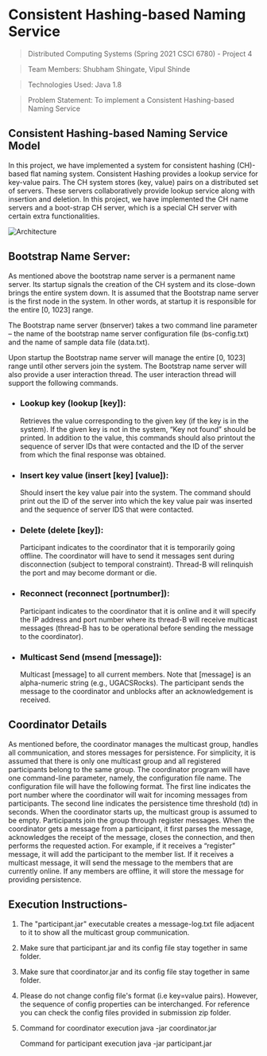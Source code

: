 # Consistent Hashing-based Naming Service

> Distributed Computing Systems (Spring 2021 CSCI 6780) - Project 4

> Team Members: Shubham Shingate, Vipul Shinde

> Technologies Used: Java 1.8

> Problem Statement: To implement a Consistent Hashing-based Naming Service


## Consistent Hashing-based Naming Service Model 
In this project, we have implemented a system for consistent hashing (CH)-based flat naming system. Consistent Hashing provides a lookup service for key-value pairs. The CH system stores (key, value) pairs on a distributed set of servers.
These servers collaboratively provide lookup service along with insertion and deletion. In this project, we have implemented the CH name servers and a boot-strap CH server, which is a special CH server with certain extra functionalities.

![Architecture](Persistent_and_Asynchronous_Multicast_System_Architecture.png)

## Bootstrap Name Server:
As mentioned above the bootstrap name server is a permanent name server. Its startup signals
the creation of the CH system and its close-down brings the entire system down. It is assumed
that the Bootstrap name server is the first node in the system. In other words, at startup it is
responsible for the entire [0, 1023] range.

The Bootstrap name server (bnserver) takes a two command line parameter – the name of
the bootstrap name server configuration file (bs-config.txt) and the name of sample data file (data.txt). 

Upon startup the Bootstrap name server will manage the entire [0, 1023] range until other
servers join the system. The Bootstrap name server will also provide a user interaction thread.
The user interaction thread will support the following commands.

- ### Lookup key (lookup [key]): 
  Retrieves the value corresponding to the given key (if the key is in the system). If the given key is not in the system, “Key not found” should be printed.
  In addition to the value, this commands should also printout the sequence of server IDs that were contacted
  and the ID of the server from which the final response was obtained.
  
- ### Insert key value (insert [key] [value]): 
  Should insert the key value pair into the system. The command should print out the ID of the server into which the key value pair was inserted and the sequence of server IDS that were contacted.
  
- ### Delete (delete [key]):
  Participant indicates to the coordinator that it is temporarily going offline. The coordinator will have to send it messages sent during disconnection (subject to temporal constraint). Thread-B will relinquish the port and may become dormant or die. 

- ### Reconnect (reconnect [portnumber]):
  Participant indicates to the coordinator that it is online and it will specify the IP address and port number where its thread-B will receive multicast messages (thread-B has to be operational before sending the message to the coordinator). 

- ### Multicast Send (msend [message]):
  Multicast [message] to all current members. Note that [message] is an alpha-numeric string (e.g., UGACSRocks). The participant sends the message to the coordinator and unblocks after an acknowledgement is received. 

## Coordinator Details 
As mentioned before, the coordinator manages the multicast group, handles all communication, and stores messages for persistence. For simplicity, it is assumed that there is only one multicast group and all registered participants belong to the same group. The coordinator program will have one command-line parameter, namely, the configuration file name. The configuration file will have the following format. The first line indicates the port number where the coordinator will wait for incoming messages from participants. The second line indicates the persistence time threshold (td) in seconds. When the coordinator starts up, the multicast group is assumed to be empty. Participants join the group through register messages. When the coordinator gets a message from a participant, it first parses the message, acknowledges the receipt of the message, closes the connection, and then performs the requested action. For example, if it receives a “register” message, it will add the participant to the member list. If it receives a multicast message, it will send the message to the members that are currently online. If any members are offline, it will store the message for providing persistence. 


## Execution Instructions-

1. The "participant.jar" executable creates a message-log.txt file adjacent to it to show all the multicast group communication.
2. Make sure that participant.jar and its config file stay together in same folder.
3. Make sure that coordinator.jar and its config file stay together in same folder.
4. Please do not change config file's format (i.e key=value pairs). However, the sequence of config properties can be interchanged.
   For reference you can check the config files provided in submission zip folder.
5. Command for coordinator execution
     java -jar coordinator.jar <Config File Name>

   Command for participant execution
     java -jar participant.jar <Config File Name>

